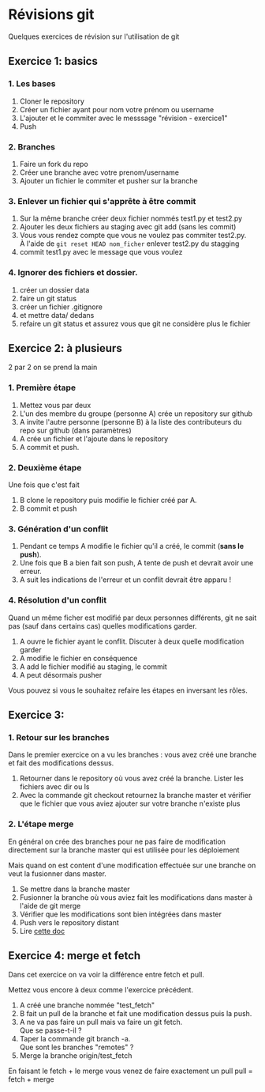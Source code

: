 # Révisions git

Quelques exercices de révision sur l'utilisation de git 


## Exercice 1: basics

### 1. Les bases

1. Cloner le repository
2. Créer un fichier ayant pour nom votre prénom ou username
3. L'ajouter et le commiter avec le messsage "révision - exercice1"
4. Push


### 2. Branches
1. Faire un fork du repo
2. Créer une branche avec votre prenom/username
3. Ajouter un fichier le commiter et pusher sur la branche


### 3. Enlever un fichier qui s'apprête à être commit

1. Sur la même branche créer deux fichier nommés test1.py et test2.py
2. Ajouter les deux fichiers au staging avec git add (sans les commit)
3. Vous vous rendez compte que vous ne voulez pas commiter test2.py.  
À l'aide de `git reset HEAD nom_ficher` enlever test2.py du stagging
4. commit test1.py avec le message que vous voulez


### 4. Ignorer des fichiers et dossier.

1. créer un dossier data
2. faire un git status
3. créer un fichier .gitignore 
4. et mettre data/ dedans
5. refaire un git status et assurez vous que git ne considère plus le fichier

## Exercice 2: à plusieurs

2 par 2 on se prend la main

### 1. Première étape
1. Mettez vous par deux
2. L'un des membre du groupe (personne A) crée un repository sur github
3. A invite l'autre personne (personne B) à la liste des contributeurs du repo sur github (dans paramètres)
4. A crée un fichier et l'ajoute dans le repository
5. A commit et push. 


### 2. Deuxième étape

Une fois que c'est fait 

1. B clone le repository puis modifie le fichier créé par A. 
2. B commit et push 


### 3. Génération d'un conflit

1. Pendant ce temps A modifie le fichier qu'il a créé, le commit (**sans le push**). 
2. Une fois que B a bien fait son push, A tente de push et devrait avoir une erreur. 
3. A suit les indications de l'erreur et un conflit devrait être apparu ! 


### 4. Résolution d'un conflit

Quand un même ficher est modifié par deux personnes différents, git ne sait pas (sauf dans certains cas) quelles modifications garder. 

1. A ouvre le fichier ayant le conflit. Discuter à deux quelle modification garder
2. A modifie le fichier en conséquence
3. A add le fichier modifié au staging, le commit 
4. A peut désormais pusher

Vous pouvez si vous le souhaitez refaire les étapes en inversant les rôles.


## Exercice 3:


### 1. Retour sur les branches

Dans le premier exercice on a vu les branches : vous avez créé une branche et fait des modifications dessus. 

1. Retourner dans le repository où vous avez créé la branche. Lister les fichiers avec dir ou ls
2. Avec la commande git checkout retournez la branche master et vérifier que le fichier que vous aviez ajouter sur votre branche n'existe plus

### 2. L'étape merge

En général on crée des branches pour ne pas faire de modification directement sur la branche master qui est utilisée pour les déploiement

Mais quand on est content d'une modification effectuée sur une branche on veut la fusionner dans master. 

1. Se mettre dans la branche master
2. Fusionner la branche où vous aviez fait les modifications dans master à l'aide de git merge
3. Vérifier que les modifications sont bien intégrées dans master
4. Push vers le repository distant
5. Lire [cette doc](https://git-scm.com/book/fr/v1/Les-branches-avec-Git-Rebaser)



## Exercice 4: merge et fetch

Dans cet exercice on va voir la différence entre fetch et pull.

Mettez vous encore à deux comme l'exercice précédent.

1. A créé une branche nommée "test_fetch"
2. B fait un pull de la branche et fait une modification dessus puis la push.
3. A ne va pas faire un pull mais va faire un git fetch.  
Que se passe-t-il ? 
4. Taper la commande git branch -a.  
Que sont les branches "remotes" ? 
5. Merge la branche origin/test_fetch

En faisant le fetch + le merge vous venez de faire exactement un pull
pull = fetch + merge

